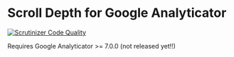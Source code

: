 # Scroll Depth for Google Analyticator
[![Scrutinizer Code Quality](https://scrutinizer-ci.com/g/WPStore/scroll-depth-for-ga/badges/quality-score.png?b=master)](https://scrutinizer-ci.com/g/WPStore/scroll-depth-for-ga/?branch=master)

Requires Google Analyticator >= 7.0.0 (not released yet!!)
